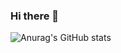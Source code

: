 ### Hi there 👋

![Anurag's GitHub stats](https://github-readme-stats.vercel.app/api?username=dieuanh14&show_icons=true&theme=radical)

<!--
**dieuanh14/dieuanh14** is a ✨ _special_ ✨ repository because its `README.md` (this file) appears on your GitHub profile.

Here are some ideas to get you started:

- 🔭 I’m currently working on ...
- 🌱 I’m currently learning ...
- 👯 I’m looking to collaborate on ...
- 🤔 I’m looking for help with ...
- 💬 Ask me about ...
- 📫 How to reach me: ...
- 😄 Pronouns: ...
- ⚡ Fun fact: ...
-->
